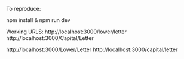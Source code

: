
To reproduce:

npm install & npm run dev



Working URLS:
http://localhost:3000/lower/letter
http://localhost:3000/Capital/Letter



http://localhost:3000/Lower/Letter
http://localhost:3000/capital/letter